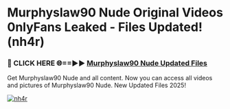 # Murphyslaw90 Nude Original Videos 0nlyFans Leaked - Files Updated! (nh4r)

<h3>🔴 CLICK HERE 🌐==►► <a href="https://tinyurl.com/y5r63du9" rel="nofollow">Murphyslaw90 Nude Updated Files</a></h3>

Get Murphyslaw90 Nude and all content. Now you can access all videos and pictures of Murphyslaw90 Nude. New Updated Files 2025!

[![nh4r](https://i.imgur.com/UVo9nyh.gif)](https://tinyurl.com/y5r63du9)
